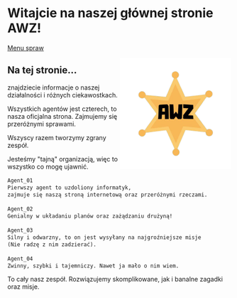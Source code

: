 # Witajcie na naszej głównej stronie AWZ!

[Menu spraw](menu.md)

<img src="images/AWZ.png" width="250" style="float:right">

## Na tej stronie...
znajdziecie informacje o naszej działalności i różnych ciekawostkach.

Wszystkich agentów jest czterech, to nasza oficjalna strona. Zajmujemy się przeróżnymi sprawami.

Wszyscy razem tworzymy zgrany zespół.

Jesteśmy "tajną" organizacją, więc to wszystko co mogę ujawnić.

```
Agent_01
Pierwszy agent to uzdoliony informatyk,
zajmuje się naszą stroną internetową oraz przeróżnymi rzeczami.

Agent_02
Genialny w układaniu planów oraz zażądzaniu drużyną!

Agent_03
Silny i odwarzny, to on jest wysyłany na najgroźniejsze misje
(Nie radzę z nim zadzierać).

Agent_04
Zwinny, szybki i tajemniczy. Nawet ja mało o nim wiem.
```

To cały nasz zespół. Rozwiązujemy skomplikowane, jak i banalne zagadki oraz misje.
